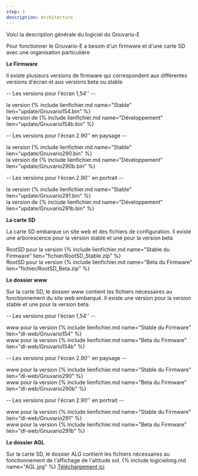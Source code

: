 ```yaml
---
step: 1
description: Architecture
---
```


Voici la description générale du logiciel du Gnuvario-E

Pour fonctionner le Gnuvario-E a besoin d'un firmware et d'une carte SD avec une organisation particulière

**Le Firmware**      
   
Il existe plusieurs versions de firmware qui correspondent aux différentes versions d'écran et aux versions beta ou stable
   
-- Les versions pour l'écran 1,54''     --

la version {% include lienfichier.md name="Stable" lien="update/Gnuvario154.bin" %}     
la version de {% include lienfichier.md name="Développement" lien="update/Gnuvario154b.bin" %}     

-- Les versions pour l'écran 2.90'' en paysage   --

la version {% include lienfichier.md name="Stable" lien="update/Gnuvario290.bin" %}      
la version de {% include lienfichier.md name="Développement" lien="update/Gnuvario290b.bin" %}     

-- Les versions pour l'écran 2.90'' en portrait   --

la version {% include lienfichier.md name="Stable" lien="update/Gnuvario291.bin" %}    
la version de {% include lienfichier.md name="Développement" lien="update/Gnuvario291b.bin" %}       

**La carte SD**     

La carte SD embarque un site web et des fichiers de configuration. Il existe une arborescence pour la version stable et une pour la version beta

RootSD pour la version {% include lienfichier.md name="Stable du Firmware" lien="fichier/RootSD_Stable.zip" %}     
RootSD pour la version {% include lienfichier.md name="Beta du Firmware" lien="fichier/RootSD_Beta.zip" %}    

**Le dossier www**     

Sur la carte SD, le dossier www contient les fichiers nécessaires au fonctionnement du site web embarqué. Il existe une version pour la version stable et une pour la version beta.

-- Les versions pour l'écran 1,54''     --
   
www pour la version {% include lienfichier.md name="Stable du Firmware" lien="dl-web/Gnuvario154" %}     
www pour la version {% include lienfichier.md name="Beta du Firmware" lien="dl-web/Gnuvario154b" %}    

-- Les versions pour l'écran 2.90'' en paysage   --   
   
www pour la version {% include lienfichier.md name="Stable du Firmware" lien="dl-web/Gnuvario290" %}     
www pour la version {% include lienfichier.md name="Beta du Firmware" lien="dl-web/Gnuvario290b" %}    

-- Les versions pour l'écran 2.90'' en portrait   --    

www pour la version {% include lienfichier.md name="Stable du Firmware" lien="dl-web/Gnuvario291" %}     
www pour la version {% include lienfichier.md name="Beta du Firmware" lien="dl-web/Gnuvario291b" %}    

**Le dossier AGL**

Sur la carte SD, le dossier ALG contient les fichiers nécessaires au fonctionnement de l'affichage de l'altitude sol.
{% include logicielimg.md name="AGL.jpg" %}
[Téléchargement ici](https://vps.skybean.eu/agl/)
